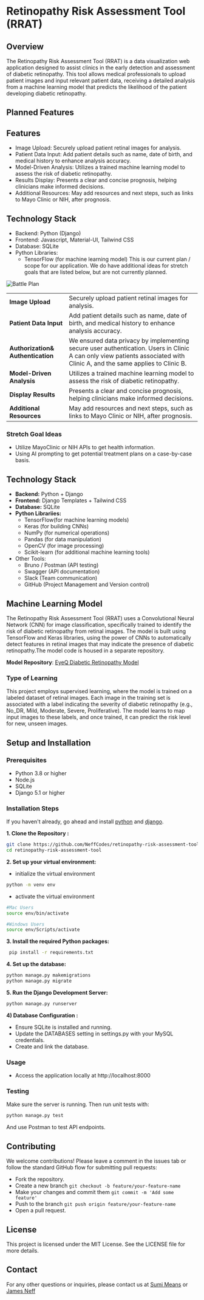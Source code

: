 # Retinopathy Risk Assessment Tool (RRAT)

## Overview

The Retinopathy Risk Assessment Tool (RRAT) is a data visualization web application designed to assist clinics in the early detection and assessment of diabetic retinopathy. This tool allows medical professionals to upload patient images and input relevant patient data, receiving a detailed analysis from a machine learning model that predicts the likelihood of the patient developing diabetic retinopathy.

## Planned Features

## Features
- Image Upload: Securely upload patient retinal images for analysis.
- Patient Data Input: Add patient details such as name, date of birth, and medical history to enhance analysis accuracy.
- Model-Driven Analysis: Utilizes a trained machine learning model to assess the risk of diabetic retinopathy.
- Results Display: Presents a clear and concise prognosis, helping clinicians make informed decisions.
- Additional Resources: May add resources and next steps, such as links to Mayo Clinic or NIH, after prognosis.

## Technology Stack
- Backend: Python (Django)
- Frontend: Javascript, Material-UI, Tailwind CSS
- Database: SQLite 
- Python Libraries:
  - TensorFlow (for machine learning model)
This is our current plan / scope for our application.
We do have additional ideas for stretch goals that are listed below, but are not currently planned.

![Battle Plan](https://res.cloudinary.com/dkcatdj1w/image/upload/v1724276559/gztkivmcbih8wh4nth2d.png)

|||
| ---      | ---       |
| **Image Upload** | Securely upload patient retinal images for analysis. |
| **Patient Data Input** | Add patient details such as name, date of birth, and medical history to enhance analysis accuracy. |
| **Authorization& Authentication** | We ensured data privacy by implementing secure user authentication. Users in Clinic A can only view patients associated with Clinic A, and the same applies to Clinic B. |
| **Model-Driven Analysis** | Utilizes a trained machine learning model to assess the risk of diabetic retinopathy. |
| **Display Results** | Presents a clear and concise prognosis, helping clinicians make informed decisions. 
| **Additional Resources**| May add resources and next steps, such as links to Mayo Clinic or NIH, after prognosis.

### Stretch Goal Ideas

- Utilize MayoClinic or NIH APIs to get health information.
- Using AI prompting to get potential treatment plans on a case-by-case basis.

## Technology Stack

- **Backend:** Python + Django
- **Frontend:** Django Templates + Tailwind CSS  
- **Database:** SQLite
- **Python Librariies:**
  - TensorFlow(for machine learning models)
  - Keras (for building CNNs)
  - NumPy (for numerical operations)
  - Pandas (for data manipulation)
  - OpenCV (for image processing)
  - Scikit-learn (for additional machine learning tools)
- Other Tools:
  - Bruno / Postman (API testing)
  - Swagger (API documentation)
  - Slack (Team communication)
  - GitHub (Project Management and Version control)
 
## Machine Learning Model
The Retinopathy Risk Assessment Tool (RRAT) uses a Convolutional Neural Network (CNN) for image classification, specifically trained to identify the risk of diabetic retinopathy from retinal images. The model is built using TensorFlow and Keras libraries, using the power of CNNs to automatically detect features in retinal images that may indicate the presence of diabetic retinopathy.The model code is housed in a separate repository.

**Model Repository**: [EyeQ Diabetic Retinopathy Model](https://github.com/SNMeans/rrat-diabetic-retinopathy-CNNmodel)

### Type of Learning
This project employs supervised learning, where the model is trained on a labeled dataset of retinal images. Each image in the training set is associated with a label indicating the severity of diabetic retinopathy (e.g., No_DR, Mild, Moderate, Severe, Proliferative). The model learns to map input images to these labels, and once trained, it can predict the risk level for new, unseen images.

## Setup and Installation

### Prerequisites

- Python 3.8 or higher
- Node.js 
- SQLite
- Django 5.1 or higher

### Installation Steps

If you haven't already, go ahead and install [python](https://www.python.org/downloads/) and [django](https://www.djangoproject.com/download/).

**1. Clone the Repository :**

```bash
git clone https://github.com/NeffCodes/retinopathy-risk-assessment-tool.git
cd retinopathy-risk-assessment-tool
```

**2. Set up your virtual environment:**

- initialize the virtual environment

```bash
python -m venv env
```

- activate the virtual environment

```bash
#Mac Users
source env/bin/activate

#Windows Users
source env/Scripts/activate
```

**3. Install the required Python packages:**

```bash
 pip install -r requirements.txt
```

**4. Set up the database:**

```bash
python manage.py makemigrations
python manage.py migrate
```

**5. Run the Django Development Server:**

```bash
python manage.py runserver
```

**4) Database Configuration :**
- Ensure SQLite is installed and running.
- Update the DATABASES setting in settings.py with your MySQL credentials.
- Create and link the database.

### Usage

- Access the application locally at http://localhost:8000

### Testing

Make sure the server is running. Then run unit tests with:

```bash
python manage.py test
```

And use Postman to test API endpoints.

## Contributing

We welcome contributions! Please leave a comment in the issues tab or follow the standard GitHub flow for submitting pull requests:

- Fork the repository.
- Create a new branch `git checkout -b feature/your-feature-name`
- Make your changes and commit them `git commit -m 'Add some feature'`
- Push to the branch `git push origin feature/your-feature-name`
- Open a pull request.
  
## License

This project is licensed under the MIT License. See the LICENSE file for more details.

## Contact

For any other questions or inquiries, please contact us at [Sumi Means](suminmeans@gmail.com) or [James Neff](contact@jamesneff.com)

